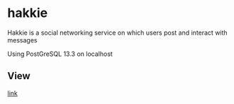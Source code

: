 # hakkie
Hakkie is a social networking service on which users post and interact with messages

Using PostGreSQL 13.3 on localhost

## View

[link](https://felipeestevanatto.github.io/hakkie/)